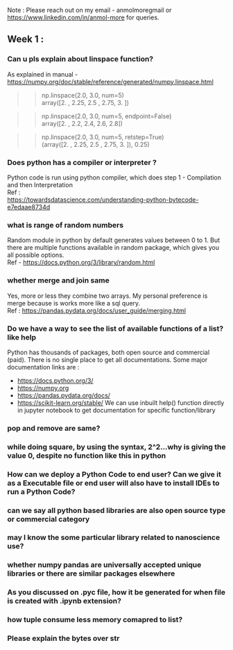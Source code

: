 Note : Please reach out on my email - anmolmore<at>gmail<dot><com> or https://www.linkedin.com/in/anmol-more for queries.

## Week 1 :

### Can u pls explain about linspace function?
As explained in manual - https://numpy.org/doc/stable/reference/generated/numpy.linspace.html 
  
>> np.linspace(2.0, 3.0, num=5)<br/>
array([2.  , 2.25, 2.5 , 2.75, 3.  ])

>> np.linspace(2.0, 3.0, num=5, endpoint=False)<br/>
array([2. ,  2.2,  2.4,  2.6,  2.8])

>> np.linspace(2.0, 3.0, num=5, retstep=True)<br/>
(array([2.  ,  2.25,  2.5 ,  2.75,  3.  ]), 0.25)

### Does python has a compiler or interpreter ?
Python code is run using python compiler, which does step 1 - Compilation and then Interpretation<br/>
Ref : <br/>
https://towardsdatascience.com/understanding-python-bytecode-e7edaae8734d

### what is range of random numbers
Random module in python by default generates values between 0 to 1. But there are multiple functions available in random package, which gives you all possible options.<br/>
Ref - https://docs.python.org/3/library/random.html
  
### whether merge and join same
Yes, more or less they combine two arrays. My personal preference is merge because is works more like a sql query.<br/>
Ref :  https://pandas.pydata.org/docs/user_guide/merging.html

### Do we have a way to see the list of available functions of a list? like help
Python has thousands of packages, both open source and commercial (paid). There is no single place to get all documentations. Some major documentation links are : <br/>
- https://docs.python.org/3/
- https://numpy.org
- https://pandas.pydata.org/docs/
- https://scikit-learn.org/stable/
We can use inbuilt help() function directly in jupyter notebook to get documentation for specific function/library

### pop and remove are same?
  
### while doing square, by using the syntax, 2^2...why is giving the value 0, despite no function like this in python
  
### How can we deploy a Python Code to end user? Can we give it as a Executable file or end user will also have to install IDEs to run a Python Code?
  
### can we say all python based libraries are also open source type or commercial category
  
### may I know the some particular library related to nanoscience use?
  
### whether numpy pandas are universally accepted unique libraries or there are similar packages elsewhere
  
### As you discussed on .pyc file, how it be generated for when file is created with .ipynb extension?
  
### how tuple consume less memory comapred to list?
  
### Please explain the bytes over str
